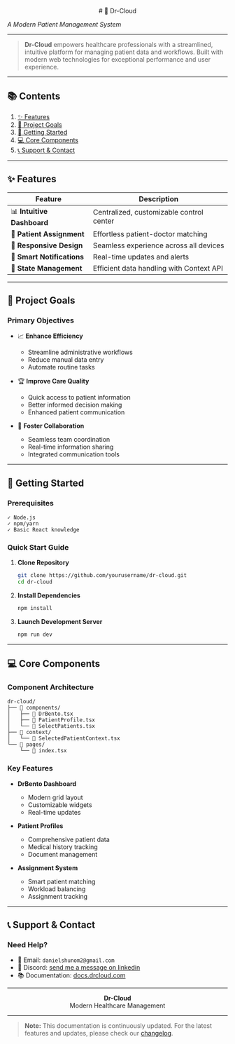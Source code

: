 <p align="center">
  # 🏥 Dr-Cloud
  
  _A Modern Patient Management System_
</p>

---

> **Dr-Cloud** empowers healthcare professionals with a streamlined, intuitive platform for managing patient data and workflows. Built with modern web technologies for exceptional performance and user experience.

---

## 📚 Contents

1. [✨ Features](#-features)
2. [🎯 Project Goals](#-project-goals)
3. [🚀 Getting Started](#-getting-started)
4. [💻 Core Components](#-core-components)
5. [📞 Support & Contact](#-support--contact)

---

## ✨ Features

| Feature | Description |
|---------|-------------|
| 📊 **Intuitive Dashboard** | Centralized, customizable control center |
| 👥 **Patient Assignment** | Effortless patient-doctor matching |
| 📱 **Responsive Design** | Seamless experience across all devices |
| 🔔 **Smart Notifications** | Real-time updates and alerts |
| 🔄 **State Management** | Efficient data handling with Context API |

---

## 🎯 Project Goals

### Primary Objectives
- 📈 **Enhance Efficiency**
  - Streamline administrative workflows
  - Reduce manual data entry
  - Automate routine tasks

- 🏆 **Improve Care Quality**
  - Quick access to patient information
  - Better informed decision making
  - Enhanced patient communication

- 🤝 **Foster Collaboration**
  - Seamless team coordination
  - Real-time information sharing
  - Integrated communication tools

---

## 🚀 Getting Started

### Prerequisites
```
✓ Node.js 
✓ npm/yarn
✓ Basic React knowledge
```

### Quick Start Guide

1. **Clone Repository**
   ```bash
   git clone https://github.com/yourusername/dr-cloud.git
   cd dr-cloud
   ```

2. **Install Dependencies**
   ```bash
   npm install
   ```

3. **Launch Development Server**
   ```bash
   npm run dev
   ```

---

## 💻 Core Components

### Component Architecture

```
dr-cloud/
├── 📁 components/
│   ├── 📄 DrBento.tsx
│   ├── 📄 PatientProfile.tsx
│   └── 📄 SelectPatients.tsx
├── 📁 context/
│   └── 📄 SelectedPatientContext.tsx
└── 📁 pages/
    └── 📄 index.tsx
```

### Key Features

- **DrBento Dashboard**
  - Modern grid layout
  - Customizable widgets
  - Real-time updates

- **Patient Profiles**
  - Comprehensive patient data
  - Medical history tracking
  - Document management

- **Assignment System**
  - Smart patient matching
  - Workload balancing
  - Assignment tracking

---

## 📞 Support & Contact

### Need Help?

- 📧 Email: `danielshunom2@gmail.com`
- 💬 Discord: [send me a message on linkedin](https://www.linkedin.com/in/daniel-jeremiah-177416245/)
- 📚 Documentation: [docs.drcloud.com](https://docs.drcloud.com)

---

<p align="center">
  <strong>Dr-Cloud</strong><br>
  Modern Healthcare Management
</p>

---

> **Note:** This documentation is continuously updated. For the latest features and updates, please check our [changelog](https://github.com/Daniel-Shunom/dr-cloud/changelog).
